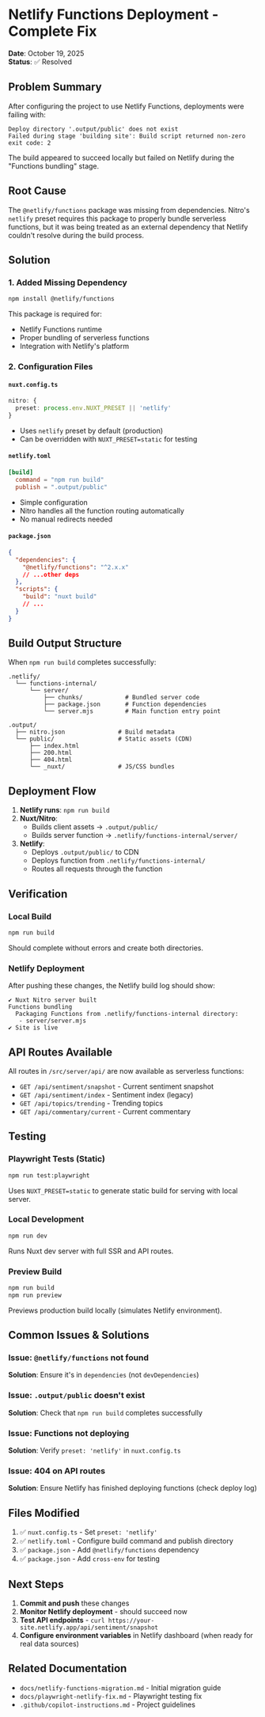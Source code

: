 # Netlify Functions Deployment - Complete Fix

**Date**: October 19, 2025  
**Status**: ✅ Resolved

## Problem Summary

After configuring the project to use Netlify Functions, deployments were failing with:

```
Deploy directory '.output/public' does not exist
Failed during stage 'building site': Build script returned non-zero exit code: 2
```

The build appeared to succeed locally but failed on Netlify during the "Functions bundling" stage.

## Root Cause

The `@netlify/functions` package was missing from dependencies. Nitro's `netlify` preset requires this package to properly bundle serverless functions, but it was being treated as an external dependency that Netlify couldn't resolve during the build process.

## Solution

### 1. Added Missing Dependency

```bash
npm install @netlify/functions
```

This package is required for:

- Netlify Functions runtime
- Proper bundling of serverless functions
- Integration with Netlify's platform

### 2. Configuration Files

#### `nuxt.config.ts`

```typescript
nitro: {
  preset: process.env.NUXT_PRESET || 'netlify'
}
```

- Uses `netlify` preset by default (production)
- Can be overridden with `NUXT_PRESET=static` for testing

#### `netlify.toml`

```toml
[build]
  command = "npm run build"
  publish = ".output/public"
```

- Simple configuration
- Nitro handles all the function routing automatically
- No manual redirects needed

#### `package.json`

```json
{
  "dependencies": {
    "@netlify/functions": "^2.x.x"
    // ...other deps
  },
  "scripts": {
    "build": "nuxt build"
    // ...
  }
}
```

## Build Output Structure

When `npm run build` completes successfully:

```
.netlify/
  └── functions-internal/
      └── server/
          ├── chunks/            # Bundled server code
          ├── package.json       # Function dependencies
          └── server.mjs         # Main function entry point

.output/
  ├── nitro.json               # Build metadata
  └── public/                  # Static assets (CDN)
      ├── index.html
      ├── 200.html
      ├── 404.html
      └── _nuxt/               # JS/CSS bundles
```

## Deployment Flow

1. **Netlify runs**: `npm run build`
2. **Nuxt/Nitro**:
   - Builds client assets → `.output/public/`
   - Builds server function → `.netlify/functions-internal/server/`
3. **Netlify**:
   - Deploys `.output/public/` to CDN
   - Deploys function from `.netlify/functions-internal/`
   - Routes all requests through the function

## Verification

### Local Build

```bash
npm run build
```

Should complete without errors and create both directories.

### Netlify Deployment

After pushing these changes, the Netlify build log should show:

```
✔ Nuxt Nitro server built
Functions bundling
  Packaging Functions from .netlify/functions-internal directory:
   - server/server.mjs
✔ Site is live
```

## API Routes Available

All routes in `/src/server/api/` are now available as serverless functions:

- `GET /api/sentiment/snapshot` - Current sentiment snapshot
- `GET /api/sentiment/index` - Sentiment index (legacy)
- `GET /api/topics/trending` - Trending topics
- `GET /api/commentary/current` - Current commentary

## Testing

### Playwright Tests (Static)

```bash
npm run test:playwright
```

Uses `NUXT_PRESET=static` to generate static build for serving with local server.

### Local Development

```bash
npm run dev
```

Runs Nuxt dev server with full SSR and API routes.

### Preview Build

```bash
npm run build
npm run preview
```

Previews production build locally (simulates Netlify environment).

## Common Issues & Solutions

### Issue: `@netlify/functions` not found

**Solution**: Ensure it's in `dependencies` (not `devDependencies`)

### Issue: `.output/public` doesn't exist

**Solution**: Check that `npm run build` completes successfully

### Issue: Functions not deploying

**Solution**: Verify `preset: 'netlify'` in `nuxt.config.ts`

### Issue: 404 on API routes

**Solution**: Ensure Netlify has finished deploying functions (check deploy log)

## Files Modified

1. ✅ `nuxt.config.ts` - Set `preset: 'netlify'`
2. ✅ `netlify.toml` - Configure build command and publish directory
3. ✅ `package.json` - Add `@netlify/functions` dependency
4. ✅ `package.json` - Add `cross-env` for testing

## Next Steps

1. **Commit and push** these changes
2. **Monitor Netlify deployment** - should succeed now
3. **Test API endpoints** - `curl https://your-site.netlify.app/api/sentiment/snapshot`
4. **Configure environment variables** in Netlify dashboard (when ready for real data sources)

## Related Documentation

- `docs/netlify-functions-migration.md` - Initial migration guide
- `docs/playwright-netlify-fix.md` - Playwright testing fix
- `.github/copilot-instructions.md` - Project guidelines
